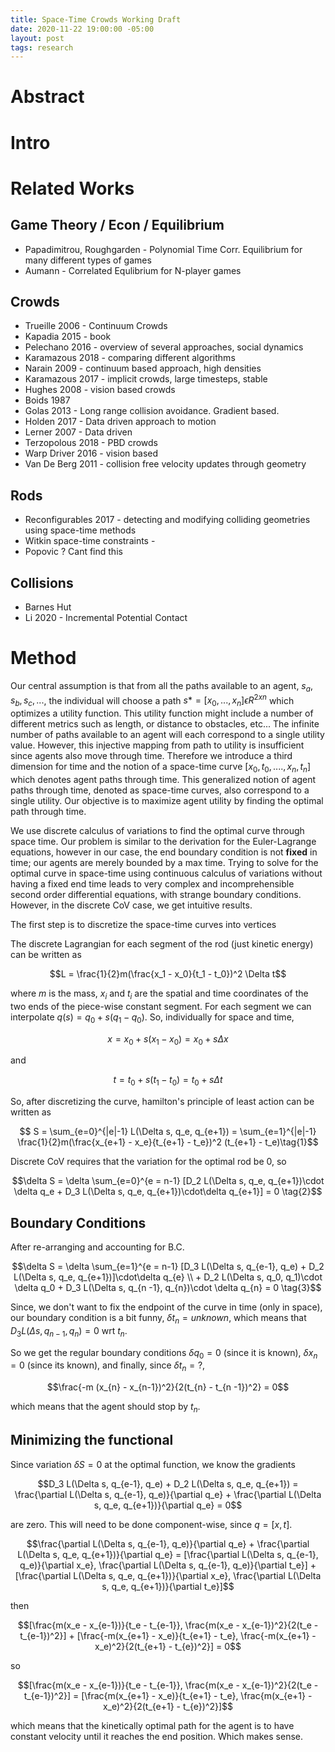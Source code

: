 ```yaml
---
title: Space-Time Crowds Working Draft
date: 2020-11-22 19:00:00 -05:00 
layout: post
tags: research
---
```

# Abstract

# Intro 

# Related Works

## Game Theory / Econ / Equilibrium
* Papadimitrou, Roughgarden - Polynomial Time Corr. Equilibrium for many different types of games
* Aumann -  Correlated Equlibrium for N-player games

## Crowds
* Trueille 2006 - Continuum Crowds
* Kapadia 2015 - book
* Pelechano 2016 - overview of several approaches, social dynamics
* Karamazous 2018 - comparing different algorithms
* Narain 2009 - continuum based approach, high densities
* Karamazous 2017 - implicit crowds, large timesteps, stable
* Hughes 2008 - vision based crowds
* Boids 1987
* Golas 2013 - Long range collision avoidance. Gradient based.
* Holden 2017 - Data driven approach to motion
* Lerner 2007 - Data driven
* Terzopolous 2018 - PBD crowds
* Warp Driver 2016 - vision based
* Van De Berg 2011 - collision free velocity updates through geometry

## Rods
* Reconfigurables 2017 - detecting and modifying colliding geometries using space-time methods
* Witkin space-time constraints - 
* Popovic ? Cant find this

## Collisions
* Barnes Hut
* Li 2020 - Incremental Potential Contact


# Method
Our central assumption is that from all the paths available to an agent, $s_a, s_b, s_c, ...$, the individual will choose a path $s* = [x_0,...,x_n] \epsilon R^{2xn}$ which optimizes a utility function. This utility function might include a number of different metrics such as length, or distance to obstacles, etc... The infinite number of paths available to an agent will each correspond to a single utility value. However, this injective mapping from path to utility is insufficient since agents also move through time. Therefore we introduce a third dimension for time and the notion of a space-time curve $[x_0,t_0, ....,x_n, t_n]$ which denotes agent paths through time. This generalized notion of agent paths through time, denoted as space-time curves, also correspond to a single utility. Our objective is to maximize agent utility by finding the optimal path through time.

We use discrete calculus of variations to find the optimal curve through space time. Our problem is similar to the derivation for the Euler-Lagrange equations, however in our case, the end boundary condition is not **fixed** in time; our agents are merely bounded by a max time. Trying to solve for the optimal curve in space-time using continuous calculus of variations without having a fixed end time leads to very complex and incomprehensible second order differential equations, with strange boundary conditions. However, in the discrete CoV case, we get intuitive results.

The first step is to discretize the space-time curves into vertices 

The discrete Lagrangian for each segment of the rod (just kinetic energy) can be written as

$$L = \frac{1}{2}m(\frac{x_1 - x_0}{t_1 - t_0})^2 \Delta t$$

where $m$ is the mass, $x_i$ and $t_i$ are the spatial and time coordinates of the two ends of the piece-wise constant segment. For each segment we can interpolate $q(s) = q_0 +  s (q_1 - q_0)$. So, individually for space and time, 

$$x = x_0 + s(x_1 - x_0) = x_0 + s\Delta x$$

and 

$$t = t_0 + s(t_1 - t_0) = t_0 + s\Delta t$$

So, after discretizing the curve, hamilton's principle of least action can be written as

$$ S = \sum_{e=0}^{|e|-1} L(\Delta s, q_e, q_{e+1}) = \sum_{e=1}^{|e|-1} \frac{1}{2}m(\frac{x_{e+1} - x_e}{t_{e+1} - t_e})^2 (t_{e+1} - t_e)\tag{1}$$

Discrete CoV requires that the variation for the optimal rod be 0, so

$$\delta S = \delta \sum_{e=0}^{e = n-1} [D_2 L(\Delta s, q_e, q_{e+1})\cdot \delta q_e + D_3 L(\Delta s, q_e, q_{e+1})\cdot\delta q_{e+1}] = 0 \tag{2}$$

## Boundary Conditions
After re-arranging and accounting for B.C.

$$\delta S = \delta \sum_{e=1}^{e = n-1} [D_3 L(\Delta s, q_{e-1}, q_e) + D_2 L(\Delta s, q_e, q_{e+1})]\cdot\delta q_{e} \\ + D_2 L(\Delta s, q_0, q_1)\cdot \delta q_0 + D_3 L(\Delta s, q_{n -1}, q_{n})\cdot \delta q_{n}  = 0 \tag{3}$$


Since, we don't want to fix the endpoint of the curve in time (only in space), our boundary condition is a bit funny, $\delta t_{n}  = unknown$, which means that $D_3 L(\Delta s, q_{n -1}, q_n) = 0$ wrt $t_n$. 

So we get the regular boundary conditions $\delta q_0 = 0$ (since it is known), $\delta x_n = 0$ (since its known), and finally, since $\delta t_n = ?$,

$$\frac{-m (x_{n} - x_{n-1})^2}{2(t_{n} - t_{n -1})^2} = 0$$

which means that the agent should stop by $t_n$.

## Minimizing the functional

Since variation $\delta S = 0$ at the optimal function, we know the gradients 

$$D_3 L(\Delta s, q_{e-1}, q_e) + D_2 L(\Delta s, q_e, q_{e+1}) = \frac{\partial L(\Delta s, q_{e-1}, q_e)}{\partial q_e} + \frac{\partial L(\Delta s, q_e, q_{e+1})}{\partial q_e} = 0$$

are zero. This will need to be done component-wise, since $q = [x, t]$.

$$\frac{\partial L(\Delta s, q_{e-1}, q_e)}{\partial q_e} + \frac{\partial L(\Delta s, q_e, q_{e+1})}{\partial q_e} = [\frac{\partial L(\Delta s, q_{e-1}, q_e)}{\partial x_e}, \frac{\partial L(\Delta s, q_{e-1}, q_e)}{\partial t_e}] + [\frac{\partial L(\Delta s, q_e, q_{e+1})}{\partial x_e}, \frac{\partial L(\Delta s, q_e, q_{e+1})}{\partial t_e}]$$

then

$$[\frac{m(x_e - x_{e-1})}{t_e - t_{e-1}}, \frac{m(x_e - x_{e-1})^2}{2(t_e - t_{e-1})^2}] + [\frac{-m(x_{e+1} - x_e)}{t_{e+1} - t_e}, \frac{-m(x_{e+1} - x_e)^2}{2(t_{e+1} - t_{e})^2}] = 0$$

so

$$[\frac{m(x_e - x_{e-1})}{t_e - t_{e-1}}, \frac{m(x_e - x_{e-1})^2}{2(t_e - t_{e-1})^2}] = [\frac{m(x_{e+1} - x_e)}{t_{e+1} - t_e}, \frac{m(x_{e+1} - x_e)^2}{2(t_{e+1} - t_{e})^2}]$$

which means that the kinetically optimal path for the agent is to have constant velocity until it reaches the end position. Which makes sense.

